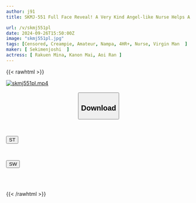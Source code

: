 ```yaml
---
author: j91
title: SKMJ-551 Full Face Reveal! A Very Kind Angel-like Nurse Helps A Boy With Three Problems, Phimosis, Impotence And Virginity, Masturbate! ! A Cute Naked Body And A Fully Erect Penis Are Thrust Deep Into The White Coat! I Came Inside Her Many Times Until My Balls Were Empty! A Neat And Tidy Nurse Full Of Motherly Love

url: /v/skmj551pl
date: 2024-09-26T15:50:00Z
image: "skmj551pl.jpg"
tags: [Censored, Creampie, Amateur, Nampa, 4HR+, Nurse, Virgin Man	]
maker: [ Sekimenjoshi  ]
actress: [ Rakuen Mina, Kanon Mai, Aoi Ran ]
---
```



{{< rawhtml >}}

<div class="video" data-videoid="rAyMZJ4v6vSGPj">
    <a href="javascript:;">
        <img src="/v/skmj551pl/skmj551pl.jpg" width="WIDTH" height="HEIGHT" alt="skmj551pl.mp4" loading="lazy">
    </a>
</div>

<script type="text/javascript" src="https://j91.asia/asset/on-demand-st.js"></script>

<br>
  <link rel="stylesheet" href="https://j91.asia/asset/bs5.css">
  
  <center>
  <button class="btn btn-primary" type="button" data-bs-toggle="collapse" data-bs-target=".multi-collapse" aria-expanded="false" aria-controls="multiCollapseExample1 multiCollapseExample2"><h2>Download</h2></button></center>
</p>
<div class="row">
  <div class="col">
    <div class="collapse multi-collapse" id="multiCollapseExample1">
      <div class="card card-body">
	      	      <br>
<div class="buttons">  
<p><a href="/v/skmj551pl/st.html" target="_blank"><button class="btn-hover color-3"><i class="fa fa-download"></i> ST</button></a></p></div>
    </div>
  </div>
</div>
  <div class="col">
    <div class="collapse multi-collapse" id="multiCollapseExample2">
      <div class="card card-body">
	      <br>
<div class="buttons">
<p><a href="/v/skmj551pl/sw.html" target="_blank"><button class="btn-hover color-2"><i class="fa fa-download"></i> SW</button></a></p></div>
<br><br>
      </div>
    </div>
  </div>
</div>

{{< /rawhtml >}}